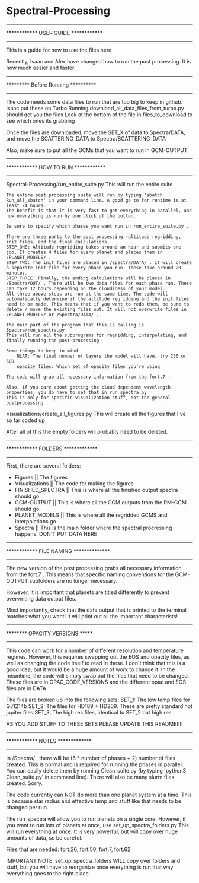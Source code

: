 # Spectral-Processing

*************************************************
************       USER GUIDE        ************
*************************************************
This is a guide for how to use the files here

Recently, Isaac and Alex have changed how to run the post processing. It is now much easier and faster. 


*************************************************
*********         Before Running      **********
*************************************************

The code needs some data files to run that are too big to keep in github. Isaac put these on Turbo
Running download_all_data_files_from_turbo.py should get you the files
Look at the bottom of the file in files_to_download to see which ones its grabbing

Once the files are downloaded, move the SET_X of data to Spectra/DATA, and move the SCATTERING_DATA to Spectra/SCATTERING_DATA

Also, make sure to put all the GCMs that you want to run in GCM-OUTPUT

*************************************************
************         HOW TO RUN      ************
*************************************************

Spectral-Processing/run_entire_suite.py
    This will run the entire suite

    The entire post processing suite will run by typing 'sbatch Run_all_sbatch' in your command line. A good go to for runtime is at least 24 hours. 
    The benefit is that it is very fast to get everything in parallel, and now everything is run by one click of the button. 
    
    Be sure to specify which phases you want run in run_entire_suite.py . 
	
    There are three parts to the post processing —altitude regridding, init files, and the final calculations. 
    STEP_ONE: Altitude regridding takes around an hour and submits one job. It creates 4 files for every planet and places them in /PLANET_MODELS/ . 
    STEP_TWO: The init files are placed in /Spectra/DATA/ . It will create a separate init file for every phase you run. These take around 20 minutes. 
    STEP_THREE: Finally, the ending calculations will be placed in /Spectra/OUT/ . There will be two data files for each phase ran. These can take 12 hours depending on the cloudiness of your model. 
    All three above steps are run at the same time. The code will automatically determine if the altitude regridding and the init files need to be made. This means that if you want to redo them, be sure to delete / move the existing files out. It will not overwrite files in /PLANET_MODELS/ or /Spectra/DATA/ . 

    The main part of the program that this is calling is Spectra/run_spectra.py
    This will run all the subprograms for regridding, interpolating, and finally running the post-processing

    Some things to keep in mind
        NLAT: The final number of layers the model will have, try 250 or 500
        opacity_files: Which set of opacity files you're using

    The code will grab all necessary information from the fort.7 . 

    Also, if you care about getting the cloud dependent wavelength properties, you do have to set that in run_spectra.py
    This is only for specific visualization stuff, not the general postprocessing


Visualizations/create_all_figures.py
    This will create all the figures that I've so far coded up

After all of this the empty folders will probably need to be deleted.

*************************************************
************         FOLDERS        *************
*************************************************

First, there are several folders:
- Figures            || The figures
- Visualizations     || The code for making the figures
- FINISHED_SPECTRA   || This is where all the finished output spectra should go
- GCM-OUTPUT         || This is where all the GCM outputs from the RM-GCM should go
- PLANET_MODELS      || This is where all the regridded GCMS and interpolations go
- Spectra            || This is the main folder where the spectral procressing happens. DON'T PUT DATA HERE


*************************************************
************     FILE NAMING       **************
*************************************************

The new version of the post processing grabs all necessary information from the fort.7 . This means that specific naming conventions for the GCM-OUTPUT subfolders are no longer necessary. 

However, it is important that planets are titled differently to prevent overwriting data output files. 

Most importantly, check that the data output that is printed to the terminal matches what you want!
It will print out all the important characterists!


*************************************************
********      OPACITY VERSIONS              *****
*************************************************

This code can work for a number of different resolution and temperature regimes.
However, this requires swapping out the EOS and opacity files, as well as changing the code itself to read in these.
I don't think that this is a good idea, but it would be a huge amount of work to change it.
In the meantime, the code will simply swap out the files that need to be changed.
These files are in OPAC_CODE_VERSIONS and the different opac and EOS files are in DATA

The files are broken up into the following sets:
SET_1: The low temp files for GJ1214b 
SET_2: The files for HD189 + HD209. These are pretty standard hot jupiter files
SET_3: The high res files, identical to SET_2 but high res

AS YOU ADD STUFF TO THESE SETS PLEASE UPDATE THIS README!!!!

*************************************************
************          NOTES         *************
*************************************************

In /Spectra/ , there will be (6 * number of phases + 2) number of files created. This is normal and is required for running the phases in parallel. You can easily delete them by running Clean_suite.py (by typing 'python3 Clean_suite.py' in command line). There will also be many slurm files created. Sorry. 

The code currently can NOT do more than one planet system at a time. This is because star radius and effective temp and
stuff like that needs to be changed per run.

The run_spectra will allow you to run planets on a single core.
However, if you want to run lots of planets at once, use set_up_spectra_folders.py
This will run everything at once. It is very powerful, but will copy over huge amounts of data, so be careful.

Files that are needed:
fort.26, fort.50, fort.7, fort.62

IMPORTANT NOTE:
set_up_spectra_folders WILL copy over folders and stuff, but you will have to reorganize once everything is run
that way everything goes to the right place
